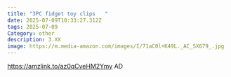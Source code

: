 ```yaml
---
title: "3PC fidget toy clips   "
date: 2025-07-09T10:33:27.312Z
tags: 2025-07-09
Category: other
description: 3.XX
image: https://m.media-amazon.com/images/I/71aC0l+K49L._AC_SX679_.jpg
---
```

https://amzlink.to/az0qCveHM2Ymy  AD